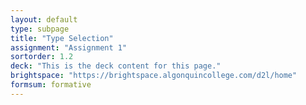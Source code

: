 ```yaml
---
layout: default
type: subpage
title: "Type Selection"
assignment: "Assignment 1"
sortorder: 1.2
deck: "This is the deck content for this page."
brightspace: "https://brightspace.algonquincollege.com/d2l/home"
formsum: formative
---
```

